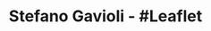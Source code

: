 ---
tag: leaflet
title: Stefano Gavioli - &#35;Leaflet
permalink: "/category/leaflet"
layout: category
---